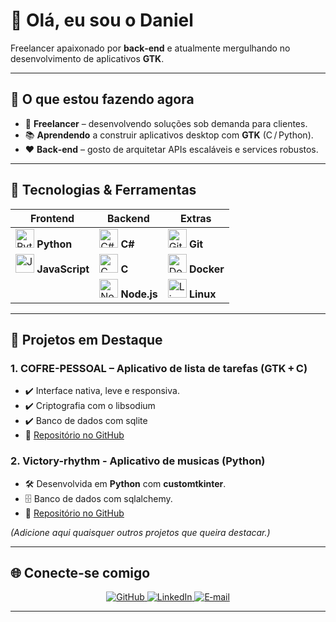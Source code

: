 
# 👋 Olá, eu sou o **Daniel**  

Freelancer apaixonado por **back‑end** e atualmente mergulhando no desenvolvimento de aplicativos **GTK**.

---



## 🔭 O que estou fazendo agora
- 🎯 **Freelancer** – desenvolvendo soluções sob demanda para clientes.
- 📚 **Aprendendo** a construir aplicativos desktop com **GTK** (C / Python).
- ❤️ **Back‑end** – gosto de  arquitetar APIs escaláveis e services robustos.

---

## 🌱 Tecnologias & Ferramentas

| Frontend | Backend | Extras |
|----------|---------|--------|
| <img src="https://profilinator.rishav.dev/skills-assets/python-original.svg" height="30" alt="Python"> **Python** | <img src="https://profilinator.rishav.dev/skills-assets/csharp-original.svg" height="30" alt="C#"> **C#** | <img src="https://profilinator.rishav.dev/skills-assets/git-original.svg" height="30" alt="Git"> **Git** |
| <img src="https://profilinator.rishav.dev/skills-assets/javascript-original.svg" height="30" alt="JavaScript"> **JavaScript** | <img src="https://profilinator.rishav.dev/skills-assets/c-original.svg" height="30" alt="C"> **C** | <img src="https://profilinator.rishav.dev/skills-assets/docker-original.svg" height="30" alt="Docker"> **Docker** |
| | <img src="https://profilinator.rishav.dev/skills-assets/nodejs-original-wordmark.svg" height="30" alt="Node.js"> **Node.js** | <img src="https://profilinator.rishav.dev/skills-assets/linux-original.svg" height="30" alt="Linux"> **Linux** |



---

## 🚀 Projetos em Destaque

### 1. **COFRE-PESSOAL** – Aplicativo de lista de tarefas (GTK + C)  
- ✔️ Interface nativa, leve e responsiva.  
- ✔️ Criptografia com o libsodium
- ✔️ Banco de dados com sqlite
- 🔗 [Repositório no GitHub](https://github.com/Daniel-X2/cofre_pessoal)

### 2. **Victory-rhythm** - Aplicativo de musicas (Python)  
- 🛠️ Desenvolvida em **Python** com **customtkinter**.  
- 🗄️ Banco de dados  com  sqlalchemy. 
- 🔗 [Repositório no GitHub](https://github.com/Daniel-X2/victory-rhythm)

*(Adicione aqui quaisquer outros projetos que queira destacar.)*

---


## 🌐 Conecte‑se comigo

<div align="center">
  <a href="https://github.com/Daniel-X2" target="_blank">
    <img src="https://img.shields.io/badge/github-%2324292e.svg?&style=for-the-badge&logo=github&logoColor=white" alt="GitHub" />
  </a>
  <a href="https://linkedin.com/in/daniel-da-silva-32814636b" target="_blank">
    <img src="https://img.shields.io/badge/linkedin-%231E77B5.svg?&style=for-the-badge&logo=linkedin&logoColor=white" alt="LinkedIn" />
  </a>
  <a href="mailto:danielsilva.dev1@gmail.com">
    <img src="https://img.shields.io/badge/email-DM?style=for-the-badge&logo=gmail&color=D14836" alt="E‑mail" />
  </a>
</div>

---


